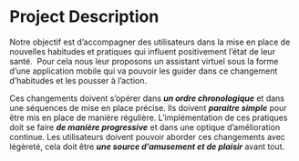 # Project Description

Notre objectif est d’accompagner des utilisateurs dans la mise en place de nouvelles habitudes et pratiques qui influent positivement l’état de leur santé.  Pour cela nous leur proposons un assistant virtuel sous la forme d’une application mobile qui va pouvoir les guider dans ce changement d’habitudes et les pousser à l’action.

Ces changements doivent s’opérer dans ***un ordre chronologique*** et dans une séquences de mise en place précise. Ils doivent ***paraitre simple*** pour être mis en place de manière régulière. L’implémentation de ces pratiques doit se faire ***de manière progressive*** et dans une optique d’amélioration continue. Les utilisateurs doivent pouvoir aborder ces changements avec légèreté, cela doit être ***une source d’amusement et de plaisir*** avant tout. 


 

